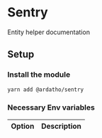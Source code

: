 # Sentry

Entity helper documentation

## Setup

### Install the module

```sh
yarn add @ardatho/sentry
```

### Necessary Env variables

| Option                  | Description                                                     |
|-------------------------|-----------------------------------------------------------------|
